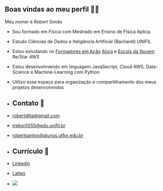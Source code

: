 ## Boas vindas ao meu perfil 👨‍🎓

Meu nomer é Robert Simão

- Sou formado em Física com Mestrado em Ensino de Física Aplica. 
- Estudo Ciências de Dados e Iteligência Artificial (Bacharel) UNIFIL
- Estou estudando no [Formadores em Ação](https://professor.escoladigital.pr.gov.br/formadores_acao) [Alura](www.alura.com.br) e [Escola da Nuvem](https://escoladanuvem.org/) Re/Star AWS
- Estou desenvolnvendo em linguagem JavaSecript, Cloud AWS, Data-Science e Machine-Learning com Python
- Utilizo esse espaço para organização e compartilhamento dos meus projetos desenvolvindos

- ## Contato 📧

- robertdilla@gmail.com

- trebor5055@edu.unifil.br

- robertsantos@alunos.utfpr.edu.br

- ## Currículo 📝
  

-  [Linkedin](www.linkedin.com/in/santossimaorobert) 

  

-  [Lattes](http://lattes.cnpq.br/6334683551516624)
  

  

- ![](https://media1.tenor.com/m/DDPfsplKF5EAAAAd/yes-yas.gif)


